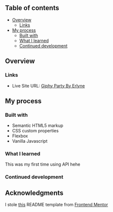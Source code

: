 

## Table of contents

- [Overview](#overview)
  - [Links](#links)
- [My process](#my-process)
  - [Built with](#built-with)
  - [What I learned](#what-i-learned)
  - [Continued development](#continued-development)


## Overview

### Links

- Live Site URL: [Giphy Party By Erlyne](https://giphyparty.netlify.app/)

## My process

### Built with

- Semantic HTML5 markup
- CSS custom properties
- Flexbox
- Vanilla Javascript


### What I learned

This was my first time using API hehe

### Continued development


## Acknowledgments

I stole [this](https://github.com/pikapikamart/frontendmentor-easybank/blob/main/README-template.md) README template from [Frontend Mentor](https://www.frontendmentor.io/home)

